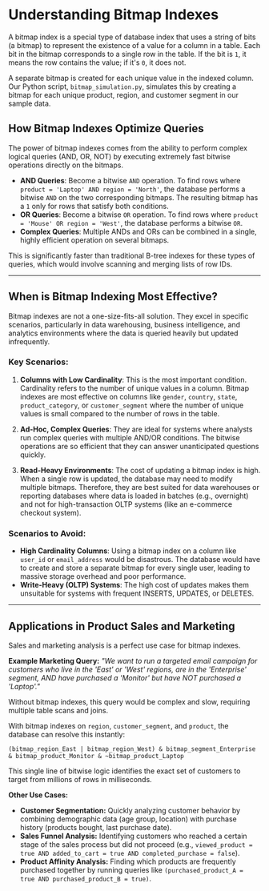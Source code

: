 
# Understanding Bitmap Indexes

A bitmap index is a special type of database index that uses a string of bits (a bitmap) to represent the existence of a value for a column in a table. Each bit in the bitmap corresponds to a single row in the table. If the bit is `1`, it means the row contains the value; if it's `0`, it does not.

A separate bitmap is created for each unique value in the indexed column. Our Python script, `bitmap_simulation.py`, simulates this by creating a bitmap for each unique product, region, and customer segment in our sample data.

## How Bitmap Indexes Optimize Queries

The power of bitmap indexes comes from the ability to perform complex logical queries (AND, OR, NOT) by executing extremely fast bitwise operations directly on the bitmaps. 

- **AND Queries**: Become a bitwise `AND` operation. To find rows where `product = 'Laptop' AND region = 'North'`, the database performs a bitwise `AND` on the two corresponding bitmaps. The resulting bitmap has a `1` only for rows that satisfy both conditions.
- **OR Queries**: Become a bitwise `OR` operation. To find rows where `product = 'Mouse' OR region = 'West'`, the database performs a bitwise `OR`.
- **Complex Queries**: Multiple ANDs and ORs can be combined in a single, highly efficient operation on several bitmaps.

This is significantly faster than traditional B-tree indexes for these types of queries, which would involve scanning and merging lists of row IDs.

---

## When is Bitmap Indexing Most Effective?

Bitmap indexes are not a one-size-fits-all solution. They excel in specific scenarios, particularly in data warehousing, business intelligence, and analytics environments where the data is queried heavily but updated infrequently.

### Key Scenarios:

1.  **Columns with Low Cardinality**: This is the most important condition. Cardinality refers to the number of unique values in a column. Bitmap indexes are most effective on columns like `gender`, `country`, `state`, `product_category`, or `customer_segment` where the number of unique values is small compared to the number of rows in the table.

2.  **Ad-Hoc, Complex Queries**: They are ideal for systems where analysts run complex queries with multiple AND/OR conditions. The bitwise operations are so efficient that they can answer unanticipated questions quickly.

3.  **Read-Heavy Environments**: The cost of updating a bitmap index is high. When a single row is updated, the database may need to modify multiple bitmaps. Therefore, they are best suited for data warehouses or reporting databases where data is loaded in batches (e.g., overnight) and not for high-transaction OLTP systems (like an e-commerce checkout system).

### Scenarios to Avoid:

- **High Cardinality Columns**: Using a bitmap index on a column like `user_id` or `email_address` would be disastrous. The database would have to create and store a separate bitmap for every single user, leading to massive storage overhead and poor performance.
- **Write-Heavy (OLTP) Systems**: The high cost of updates makes them unsuitable for systems with frequent INSERTS, UPDATES, or DELETES.

---

## Applications in Product Sales and Marketing

Sales and marketing analysis is a perfect use case for bitmap indexes.

**Example Marketing Query:**
*"We want to run a targeted email campaign for customers who live in the 'East' or 'West' regions, are in the 'Enterprise' segment, AND have purchased a 'Monitor' but have NOT purchased a 'Laptop'."*

Without bitmap indexes, this query would be complex and slow, requiring multiple table scans and joins. 

With bitmap indexes on `region`, `customer_segment`, and `product`, the database can resolve this instantly:

```
(bitmap_region_East | bitmap_region_West) & bitmap_segment_Enterprise & bitmap_product_Monitor & ~bitmap_product_Laptop
```

This single line of bitwise logic identifies the exact set of customers to target from millions of rows in milliseconds.

**Other Use Cases:**

*   **Customer Segmentation:** Quickly analyzing customer behavior by combining demographic data (age group, location) with purchase history (products bought, last purchase date).
*   **Sales Funnel Analysis:** Identifying customers who reached a certain stage of the sales process but did not proceed (e.g., `viewed_product = true AND added_to_cart = true AND completed_purchase = false`).
*   **Product Affinity Analysis:** Finding which products are frequently purchased together by running queries like `(purchased_product_A = true AND purchased_product_B = true)`. 
